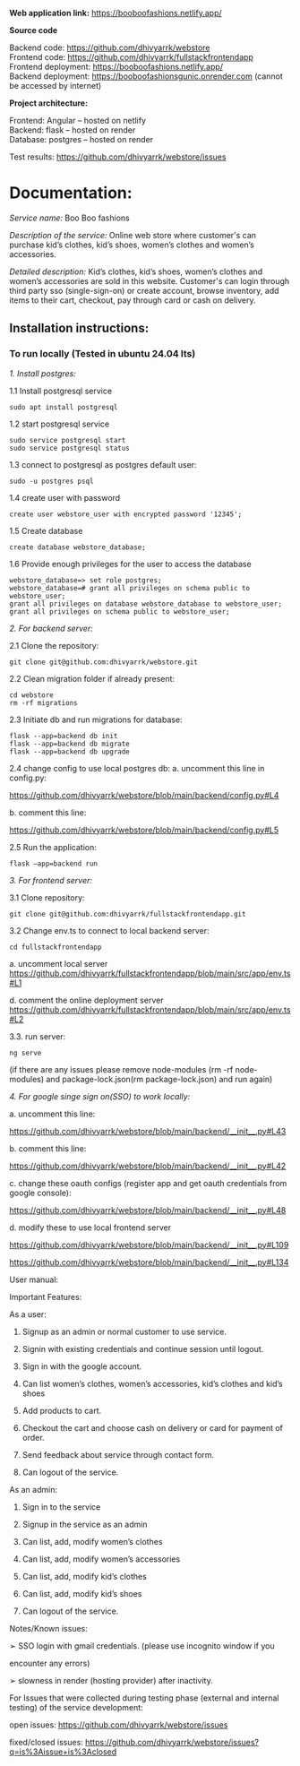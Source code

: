 **Web application link:** https://booboofashions.netlify.app/ 

**Source code**

Backend code: https://github.com/dhivyarrk/webstore <br>
Frontend code: https://github.com/dhivyarrk/fullstackfrontendapp <br>
Frontend deployment: https://booboofashions.netlify.app/ <br>
Backend deployment: https://booboofashionsgunic.onrender.com (cannot be accessed by internet) 

**Project architecture:**

Frontend: Angular – hosted on netlify <br>
Backend: flask – hosted on render <br>
Database: postgres – hosted on render <br>

Test results: https://github.com/dhivyarrk/webstore/issues 

# Documentation: 

*Service name:* Boo Boo fashions  

*Description of the service:* Online web store where customer's can purchase kid’s clothes, kid’s shoes, women’s clothes and women’s accessories. 

*Detailed description:*
Kid’s clothes, kid’s shoes, women’s clothes and women’s accessories are sold in this website. Customer's can login through third party sso (single-sign-on) or create account, browse inventory,  add items to their cart, checkout, pay through card or cash on delivery. 

## Installation instructions:  

### To run locally (Tested in ubuntu 24.04 lts) 

*1. Install postgres:*

 1.1 Install postgresql service 
```
sudo apt install postgresql 
```
1.2 start postgresql service 
```
sudo service postgresql start
sudo service postgresql status  
```
1.3 connect to postgresql as postgres default user: 
```
sudo -u postgres psql 
```
1.4 create user with password 
```
create user webstore_user with encrypted password '12345'; 
```
1.5 Create database 
```
create database webstore_database; 
```
1.6 Provide enough privileges for the user to access the database 
```
webstore_database=> set role postgres;  
webstore_database=# grant all privileges on schema public to webstore_user;  
grant all privileges on database webstore_database to webstore_user;  
grant all privileges on schema public to webstore_user;  
```

*2. For backend server:*

 2.1 Clone the repository: 
```
git clone git@github.com:dhivyarrk/webstore.git 
```
2.2 Clean migration folder if already present: 
```
cd webstore 
rm -rf migrations
```
2.3 Initiate db and run migrations for database: 
```
flask --app=backend db init 
flask --app=backend db migrate 
flask --app=backend db upgrade 
```
2.4 change config to use local postgres db:
a. uncomment this line in config.py: 

https://github.com/dhivyarrk/webstore/blob/main/backend/config.py#L4 

b. comment this line: 

https://github.com/dhivyarrk/webstore/blob/main/backend/config.py#L5 

2.5 Run the application: 
```
flask –app=backend run 
```
*3. For frontend server:*

3.1 Clone repository: 
```
git clone git@github.com:dhivyarrk/fullstackfrontendapp.git 
```
3.2 Change env.ts to connect to local backend server: 
```
cd fullstackfrontendapp 
```
a. uncomment local server https://github.com/dhivyarrk/fullstackfrontendapp/blob/main/src/app/env.ts#L1 

d. comment the online deployment server https://github.com/dhivyarrk/fullstackfrontendapp/blob/main/src/app/env.ts#L2 

3.3. run server: 
```
ng serve 
```
(if there are any issues please remove node-modules (rm -rf node-modules) and package-lock.json(rm package-lock.json) and run again) 

*4. For google singe sign on(SSO) to work locally:*  

a. uncomment this line: 

https://github.com/dhivyarrk/webstore/blob/main/backend/__init__.py#L43 

b. comment this line: 

https://github.com/dhivyarrk/webstore/blob/main/backend/__init__.py#L42  

c. change these oauth configs (register app and get oauth credentials from google console): 

https://github.com/dhivyarrk/webstore/blob/main/backend/__init__.py#L48 

d. modify these to use local frontend server 

https://github.com/dhivyarrk/webstore/blob/main/backend/__init__.py#L109 

https://github.com/dhivyarrk/webstore/blob/main/backend/__init__.py#L134 


User manual: 

Important Features: 

As a user: 

1. Signup as an admin or normal customer to use service. 

2. Signin with existing credentials and continue session until logout. 

3. Sign in with the google account. 

4. Can list women’s clothes, women’s accessories, kid’s clothes and kid’s shoes 

5. Add products to cart. 

6. Checkout the cart and choose cash on delivery or card for payment of order. 

7. Send feedback about service through contact form. 

8. Can logout of the service. 

 

As an admin: 

1. Sign in to the service 

2. Signup in the service as an admin 

3. Can list, add, modify women’s clothes 

4. Can list, add, modify women’s accessories 

5. Can list, add, modify kid’s clothes 

6. Can list, add, modify kid’s shoes 

7. Can logout of the service. 

 

Notes/Known issues: 

➢ SSO login with gmail credentials. (please use incognito window if you 

encounter any errors) 

➢ slowness in render (hosting provider) after inactivity. 

 

For Issues that were collected during testing phase (external and internal testing) of the service development: 

 

open issues: https://github.com/dhivyarrk/webstore/issues 

fixed/closed issues: https://github.com/dhivyarrk/webstore/issues?q=is%3Aissue+is%3Aclosed 
